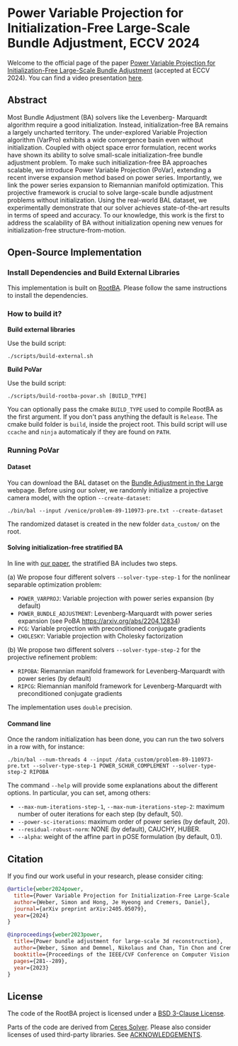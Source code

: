 # Power Variable Projection for Initialization-Free Large-Scale Bundle Adjustment, ECCV 2024

Welcome to the official page of the paper [Power Variable Projection for Initialization-Free Large-Scale Bundle Adjustment](https://arxiv.org/pdf/2405.05079) (accepted at ECCV 2024). You can find a video presentation [here](https://www.youtube.com/watch?v=PlFrfTaMfPc).

## Abstract

Most Bundle Adjustment (BA) solvers like the Levenberg- Marquardt algorithm require a good initialization. Instead, initialization-free BA remains a largely uncharted territory. The under-explored Variable Projection algorithm (VarPro) exhibits a wide convergence basin even without initialization. Coupled with object space error formulation, recent works have shown its ability to solve small-scale initialization-free bundle adjustment problem. To make such initialization-free BA approaches scalable, we introduce Power Variable Projection (PoVar), extending a recent inverse expansion method based on power series. Importantly, we link the power series expansion to Riemannian manifold optimization. This projective framework is crucial to solve large-scale bundle adjustment problems without initialization. Using the real-world BAL dataset, we experimentally demonstrate that our solver achieves state-of-the-art results in terms of speed and accuracy. To our knowledge, this work is the first to address the scalability of BA without initialization opening new venues for initialization-free structure-from-motion.


## Open-Source Implementation

### Install Dependencies and Build External Libraries

This implementation is built on [RootBA](https://github.com/NikolausDemmel/rootba). Please follow the same instructions to install the dependencies.

### How to build it?

**Build external libraries**

Use the build script:

```
./scripts/build-external.sh
```


**Build PoVar**

Use the build script:

```
./scripts/build-rootba-povar.sh [BUILD_TYPE]
```

You can optionally pass the cmake `BUILD_TYPE` used to compile RootBA
as the first argument. If you don't pass anything the default is
`Release`. The cmake build folder is `build`, inside the project
root. This build script will use `ccache` and `ninja` automaticaly if
they are found on `PATH`.

### Running PoVar

#### Dataset

You can download the BAL dataset on the [Bundle Adjustment in the Large](https://grail.cs.washington.edu/projects/bal/) webpage. 
Before using our solver, we randomly initialize a projective camera model, with the option ```--create-dataset```:
```
./bin/bal --input /venice/problem-89-110973-pre.txt --create-dataset
```

The randomized dataset is created in the new folder ```data_custom/``` on the root.

#### Solving initialization-free stratified BA

In line with [our paper](https://arxiv.org/abs/2405.05079), the stratified BA includes two steps.

(a) We propose four different solvers ```--solver-type-step-1``` for the nonlinear separable optimization problem:
* ```POWER_VARPROJ```: Variable projection with power series expansion (by default)
* ```POWER_BUNDLE_ADJUSTMENT```: Levenberg-Marquardt with power series expansion (see PoBA https://arxiv.org/abs/2204.12834)
* ```PCG```: Variable projection with preconditioned conjugate gradients
* ```CHOLESKY```: Variable projection with Cholesky factorization


(b) We propose two different solvers ```--solver-type-step-2``` for the projective refinement problem:

* ```RIPOBA```: Riemannian manifold framework for Levenberg-Marquardt with power series (by default)
* ```RIPCG```: Riemannian manifold framework for Levenberg-Marquardt with preconditioned conjugate gradients


The implementation uses ```double``` precision.

#### Command line
Once the random initialization has been done, you can run the two solvers in a row with, for instance:
```
./bin/bal --num-threads 4 --input /data_custom/problem-89-110973-pre.txt --solver-type-step-1 POWER_SCHUR_COMPLEMENT --solver-type-step-2 RIPOBA 
```

The command ```--help``` will provide some explanations about the different options.
In particular, you can set, among others:
* ```--max-num-iterations-step-1```, ```--max-num-iterations-step-2```: maximum number of outer iterations for each step (by default, 50).
* ```--power-sc-iterations```: maximum order of power series (by default, 20).
* ```--residual-robust-norm```: NONE (by default), CAUCHY, HUBER.
* ```--alpha```: weight of the affine part in pOSE formulation (by default, 0.1).

## Citation
If you find our work useful in your research, please consider citing:

```bibtex
@article{weber2024power,
  title={Power Variable Projection for Initialization-Free Large-Scale Bundle Adjustment},
  author={Weber, Simon and Hong, Je Hyeong and Cremers, Daniel},
  journal={arXiv preprint arXiv:2405.05079},
  year={2024}
}

@inproceedings{weber2023power,
  title={Power bundle adjustment for large-scale 3d reconstruction},
  author={Weber, Simon and Demmel, Nikolaus and Chan, Tin Chon and Cremers, Daniel},
  booktitle={Proceedings of the IEEE/CVF Conference on Computer Vision and Pattern Recognition},
  pages={281--289},
  year={2023}
}
```

## License

The code of the RootBA project is licensed under a [BSD 3-Clause
License](LICENSE).

Parts of the code are derived from [Ceres
Solver](https://github.com/ceres-solver/ceres-solver). Please also
consider licenses of used third-party libraries. See
[ACKNOWLEDGEMENTS](ACKNOWLEDGEMENTS).
